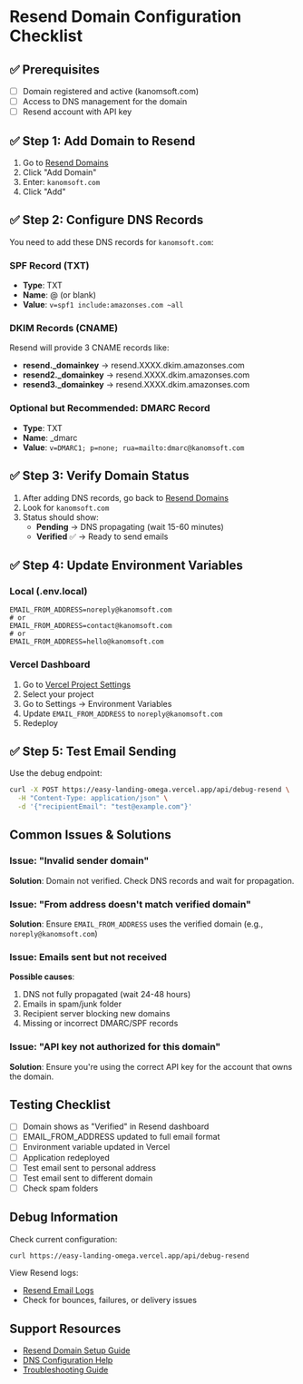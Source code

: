# Resend Domain Configuration Checklist

## ✅ Prerequisites
- [ ] Domain registered and active (kanomsoft.com)
- [ ] Access to DNS management for the domain
- [ ] Resend account with API key

## ✅ Step 1: Add Domain to Resend
1. Go to [Resend Domains](https://resend.com/domains)
2. Click "Add Domain"
3. Enter: `kanomsoft.com`
4. Click "Add"

## ✅ Step 2: Configure DNS Records

You need to add these DNS records for `kanomsoft.com`:

### SPF Record (TXT)
- **Type**: TXT
- **Name**: @ (or blank)
- **Value**: `v=spf1 include:amazonses.com ~all`

### DKIM Records (CNAME)
Resend will provide 3 CNAME records like:
- **resend._domainkey** → resend.XXXX.dkim.amazonses.com
- **resend2._domainkey** → resend.XXXX.dkim.amazonses.com  
- **resend3._domainkey** → resend.XXXX.dkim.amazonses.com

### Optional but Recommended: DMARC Record
- **Type**: TXT
- **Name**: _dmarc
- **Value**: `v=DMARC1; p=none; rua=mailto:dmarc@kanomsoft.com`

## ✅ Step 3: Verify Domain Status

1. After adding DNS records, go back to [Resend Domains](https://resend.com/domains)
2. Look for `kanomsoft.com`
3. Status should show:
   - **Pending** → DNS propagating (wait 15-60 minutes)
   - **Verified** ✅ → Ready to send emails

## ✅ Step 4: Update Environment Variables

### Local (.env.local)
```env
EMAIL_FROM_ADDRESS=noreply@kanomsoft.com
# or
EMAIL_FROM_ADDRESS=contact@kanomsoft.com
# or
EMAIL_FROM_ADDRESS=hello@kanomsoft.com
```

### Vercel Dashboard
1. Go to [Vercel Project Settings](https://vercel.com/dashboard)
2. Select your project
3. Go to Settings → Environment Variables
4. Update `EMAIL_FROM_ADDRESS` to `noreply@kanomsoft.com`
5. Redeploy

## ✅ Step 5: Test Email Sending

Use the debug endpoint:
```bash
curl -X POST https://easy-landing-omega.vercel.app/api/debug-resend \
  -H "Content-Type: application/json" \
  -d '{"recipientEmail": "test@example.com"}'
```

## Common Issues & Solutions

### Issue: "Invalid sender domain"
**Solution**: Domain not verified. Check DNS records and wait for propagation.

### Issue: "From address doesn't match verified domain"
**Solution**: Ensure `EMAIL_FROM_ADDRESS` uses the verified domain (e.g., `noreply@kanomsoft.com`)

### Issue: Emails sent but not received
**Possible causes**:
1. DNS not fully propagated (wait 24-48 hours)
2. Emails in spam/junk folder
3. Recipient server blocking new domains
4. Missing or incorrect DMARC/SPF records

### Issue: "API key not authorized for this domain"
**Solution**: Ensure you're using the correct API key for the account that owns the domain.

## Testing Checklist
- [ ] Domain shows as "Verified" in Resend dashboard
- [ ] EMAIL_FROM_ADDRESS updated to full email format
- [ ] Environment variable updated in Vercel
- [ ] Application redeployed
- [ ] Test email sent to personal address
- [ ] Test email sent to different domain
- [ ] Check spam folders

## Debug Information

Check current configuration:
```bash
curl https://easy-landing-omega.vercel.app/api/debug-resend
```

View Resend logs:
- [Resend Email Logs](https://resend.com/emails)
- Check for bounces, failures, or delivery issues

## Support Resources
- [Resend Domain Setup Guide](https://resend.com/docs/dashboard/domains/introduction)
- [DNS Configuration Help](https://resend.com/docs/dashboard/domains/dns-configuration)
- [Troubleshooting Guide](https://resend.com/docs/troubleshooting)